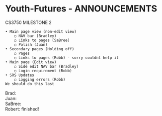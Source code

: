 # Youth-Futures - ANNOUNCEMENTS

CS3750 MILESTONE 2

	• Main page view (non-edit view)
		○ NAV bar (Bradley)
		○ Links to pages (SaBree)
		○ Polish (Juan)
	• Secondary pages (Holding off)
		○ Pages 
		○ Links to pages (Robb) - sorry couldnt help it
	• Main page (Edit view)
		○ Side edit NAV bar (Bradley)
		○ Login requirement (Robb)
	• SRS Updates 
		○ Logging errors (Robb)
    We should do this last

Brad:
<br/>
Juan:
<br/>
SaBree:
<br/>
Robert: finished!
